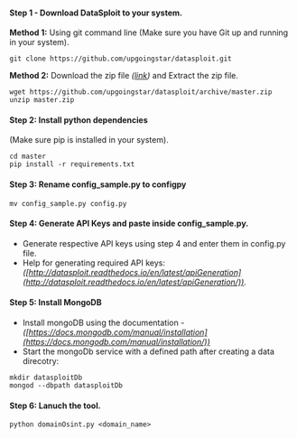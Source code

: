 #### Step 1 - Download DataSploit to your system.

**Method 1:** 
Using git command line (Make sure you have Git up and running in your system).
```
git clone https://github.com/upgoingstar/datasploit.git
```

**Method 2:** 
Download the zip file *([link](https://github.com/upgoingstar/datasploit/archive/master.zip))* and Extract the zip file.
```
wget https://github.com/upgoingstar/datasploit/archive/master.zip
unzip master.zip
```

#### Step 2: Install python dependencies 
(Make sure pip is installed in your system).
```
cd master
pip install -r requirements.txt
```
#### Step 3: Rename config_sample.py to configpy
```
mv config_sample.py config.py
```
#### Step 4: Generate API Keys and paste inside **config_sample.py**.
* Generate respective API keys using step 4 and enter them in config.py file. 
* Help for generating required API keys: *([http://datasploit.readthedocs.io/en/latest/apiGeneration](http://datasploit.readthedocs.io/en/latest/apiGeneration/))*.

#### Step 5: Install MongoDB
* Install mongoDB using the documentation - *([https://docs.mongodb.com/manual/installation](https://docs.mongodb.com/manual/installation/))* 
* Start the mongoDb service with a defined path after creating a data direcotry:
```
mkdir datasploitDb
mongod --dbpath datasploitDb
```
#### Step 6: Lanuch the tool.
```
python domainOsint.py <domain_name>
```
